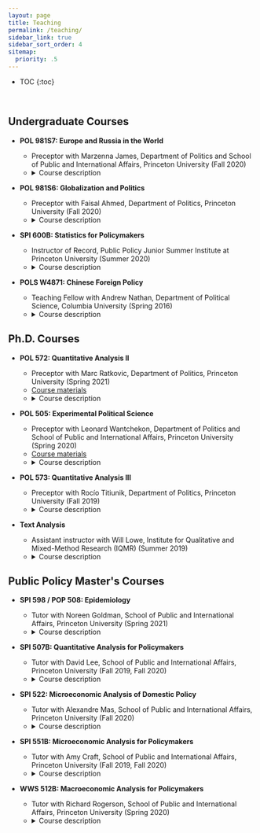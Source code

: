 ```yaml
---
layout: page
title: Teaching
permalink: /teaching/
sidebar_link: true
sidebar_sort_order: 4
sitemap:
  priority: .5
---
```


* TOC
{:toc}
<p>&nbsp;</p>


## Undergraduate Courses

	
* **POL 981S7: Europe and Russia in the World**
	- Preceptor with Marzenna James, Department of Politics and School of Public and International Affairs, Princeton University (Fall 2020)
	- <details><summary>Course description</summary><blockquote>The workshop will deal with a variety of issues in the area of European and Russian foreign policies, as well as transatlantic cooperation, including the questions: What are the mechanisms of multilateral cooperation between the United States and other global powers with Europe, and between countries within Europe?  What are the main political problems in Europe, the European Union, and transatlantic cooperation? What is the importance of Brexit for transatlantic relations and the viability of the European Union as an economic and political unit in international relations? What is the nature of the challenge posed by Russian and Chinese foreign policies vis-à-vis the European Union? The goal of the workshop is to initiate the students into the process of independent research: to understand its underlying logic. The main emphasis will be on the basic methodological foundations upon which the students will design their own research projects. </blockquote></details> 

* **POL 981S6: Globalization and Politics**
	- Preceptor with Faisal Ahmed, Department of Politics, Princeton University (Fall 2020)
	- <details><summary>Course description</summary><blockquote>Globalization – broadly defined as the movement of people, money, and goods across national borders –  is an increasingly salient topic for citizens, governments/states, and the natural environment. This junior workshop examines the drivers and consequences associated with globalization, with a particular emphasis on the political dimension. Some political drivers include (but are not limited to): partisanship, the process of democratization, international influences (e.g., the United States, World Bank, International Monetary Fund), and interest groups.  Some political consequences include (but are not limited to): political polarization, income and political inequality, contentious politics, civil war, democratization, institutional change, authoritarian resilience, and the politics of climate change. Readings in the workshop will focus on research articles that seek to understand the political drivers and effects associated with globalization. We will use these readings as examples of quality research in political science, focusing in particular on the types of research design challenges confronting these studies and the researchers’ effectiveness in addressing those challenges.</blockquote></details> 

* **SPI 600B: Statistics for Policymakers**
	- Instructor of Record, Public Policy Junior Summer Institute at Princeton University (Summer 2020)
	- <details><summary>Course description</summary><blockquote>What determines economic growth and development? Do large-scale social programs actually achieve their intended impact? Policymakers often use statistics to answer these questions. Importantly, the validity of their conclusions hinges on plausible underlying assumptions and defensible application of statistical methods. The course will introduce basic principles of statistical inference and programming skills for data analysis in R. The goal is to become a critical consumer and analyst of news articles and academic studies that use statistics and provide students with the foundation necessary to analyze data for the Global Systemic Risks (GSR) course.</blockquote></details> 
	
* **POLS W4871: Chinese Foreign Policy**
	- Teaching Fellow with Andrew Nathan, Department of Political Science, Columbia University (Spring 2016)
	- <details><summary>Course description</summary><blockquote>The course describes the major elements of Chinese foreign policy today, in the context of their development since 1949. We seek to understand the security-based rationale of policy as well as other factors – organizational, cultural, perceptual, and so on – that influence Chinese foreign policy. We analyze decision-making processes that affect Chinese foreign policy, China’s relations with various countries and regions, Chinese policy toward key functional issues in international affairs, how the rise of China is affecting global power relations, and how other actors are responding. The course pays attention to the application of international relations theories to the problems we study, and also takes an interest in policy issues facing decision-makers in China as well as those facing decision-makers in other countries that deal with China.</blockquote></details> 


## Ph.D. Courses

* **POL 572: Quantitative Analysis II** 
	- Preceptor with Marc Ratkovic, Department of Politics, Princeton University (Spring 2021)
	- <a href="https://www.overleaf.com/read/mzgmwvmyxpyg" target="_blank">Course materials</a>
	- <details><summary>Course description</summary><blockquote>Positive political science involves connecting our observations of the social world with causal mechanisms.  We are going to focus on a particular problem: to what extent can we used observed data to measure, discover, and test underlying causal claims?  The course will include a combination of statistical theory, hands--on data analysis,  and causal reasoning.  The goal of the course is to produce students who can understand, apply, and ultimately further quantitative political methodology.</blockquote></details> 


* **POL 505: Experimental Political Science**
	- Preceptor with Leonard Wantchekon, Department of Politics and School of Public and International Affairs, Princeton University (Spring 2020)
	- <a href="https://www.overleaf.com/read/mzgmwvmyxpyg" target="_blank">Course materials</a>
	- <details><summary>Course description</summary><blockquote>The goal of this course introduces students to the theoretical and practical features of experimental political science, particularly natural and field experiments. There is a special emphasis on the importance of distinguishing between policy-based and institution-based interventions, with attention given to the promise of the latter for political economy research. The course is divided into four sections. The first section of the course introduces students to the methodological underpinnings of experimental scholarship, particularly causal inference and the motivation behind randomization. The section focuses on practical application and experimental design, including randomization techniques, sample selection, and power analysis. It also includes a set of readings that address common problems and solutions. The second section focuses on experiments that occur in nature and how to extract causal estimates from these experiments.  The third section covers the conceptualization and operationalization of laboratory (and laboratory in the field) experiments, as well as survey experiments. Particular attention will be paid to the issues that arise when evaluating institutions. The final section will cover innovations in experimental methods for evaluating institutions. The course will conclude with student presentations of their research project.</blockquote></details> 

* **POL 573: Quantitative Analysis III** 
	- Preceptor with Rocío Titiunik, Department of Politics, Princeton University (Fall 2019)
	- <details><summary>Course description</summary><blockquote>This course is an advanced graduate-level methods course, meant to be taken after POL 571 and POL 572 or equivalent courses. The course will cover several topics that are not usually covered in the first-year sequence, including asymptotics, hypothesis testing, maximum likelihood estimation, nonparametric estimation, partial identification, and resampling methods. The course will be both theoretical and practical. There will be regular problem sets that will require the empirical analysis of real datasets as well as theoretical exercises, and two exams.</blockquote></details> 
	
* **Text Analysis** 
	- Assistant instructor with Will Lowe, Institute for Qualitative and Mixed-Method Research (IQMR) (Summer 2019)
	- <details><summary>Course description</summary><blockquote>These modules are about using computers to systematically analyze text, typically as precursor, successor, or complement to a qualitative analysis. We’ll discuss and practice classical dictionary-based content analysis and its newer incarnation topic modeling, consider how to classify large numbers of documents by topic, and show how to project their contents into rhetorical spaces for understanding and visualization. Along the way we’ll scrape texts from the web, and discuss good ways to integrate text analysis into a variety or research designs. We’ll presume a grasp of basic mathematical and statistical concepts and a willingness to follow along with the computational parts. The module mostly uses R and its packages. Expertise in R is not required, although some prior experience may be helpful. If there is interest we can also run a very short introduction to R prior to the course for those who’ve not met it before.</blockquote></details> 
	
## Public Policy Master's Courses

* **SPI 598 / POP 508: Epidemiology** 
	- Tutor with Noreen Goldman, School of Public and International Affairs, Princeton University (Spring 2021)
	- <details><summary>Course description</summary><blockquote>This course combines a traditional public health course in epidemiology with a policy-oriented course on population health. Conventional topics include measurement of health and survival and impact of associated risk factors; techniques for design, analysis of epidemiologic studies; sources of bias and confounding; and causal inference. We also examine: models of infectious disease with an emphasis on COVID-19, inference and decision making based on large numbers of studies and contradictory information, the science underlying screening procedures, social inequalities in health, and ethical issues in medical research.</blockquote></details> 

* **SPI 507B: Quantitative Analysis for Policymakers** 
	- Tutor with David Lee, School of Public and International Affairs, Princeton University (Fall 2019, Fall 2020)
	- <details><summary>Course description</summary><blockquote>This course focuses on the role of the government in the economy. The aim is to provide an understanding of the reasons for government intervention in the economy, analyzing the benefits and costs of possible government policies, and the response of economic agents to the government's actions. The course covers education, labor, and tax policy, social insurance programs, public goods, environmental protection, and the interaction between different levels of government.</blockquote></details> 

* **SPI 522: Microeconomic Analysis of Domestic Policy** 
	- Tutor with Alexandre Mas, School of Public and International Affairs, Princeton University (Fall 2020)
	- <details><summary>Course description</summary><blockquote>The purpose of this course is to develop an understanding of microeconomic tools and learn how to apply them to the analysis of policies.  Students need not have taken any other economics courses but they should have a good command over algebra and be familiar with basic calculus concepts, although proficiency in calculus is not necessary.</blockquote></details> 


* **SPI 551B: Microeconomic Analysis for Policymakers** 
	- Tutor with Amy Craft, School of Public and International Affairs, Princeton University (Fall 2019, Fall 2020)
	- <details><summary>Course description</summary><blockquote>The purpose of this course is to develop an understanding of microeconomic tools and learn how to apply them to the analysis of policies.  Students need not have taken any other economics courses but they should have a good command over algebra and be familiar with basic calculus concepts, although proficiency in calculus is not necessary.</blockquote></details> 
	

* **WWS 512B: Macroeconomic Analysis for Policymakers** 
	- Tutor with Richard Rogerson, School of Public and International Affairs, Princeton University (Spring 2020)
	- <details><summary>Course description</summary><blockquote>This course covers the theory of modern macroeconomics in detail. The focus is on the determination of macroeconomic variables - such as output, employment, prices, and the interest rate - in the short, medium, and long run, and addresses a number of policy issues. Discusses several examples of macroeconomic phenomena in the real world. A central theme is to understand the powers and limitations of macroeconomic policy in stabilizing the business cycle and promoting growth.</blockquote></details> 



